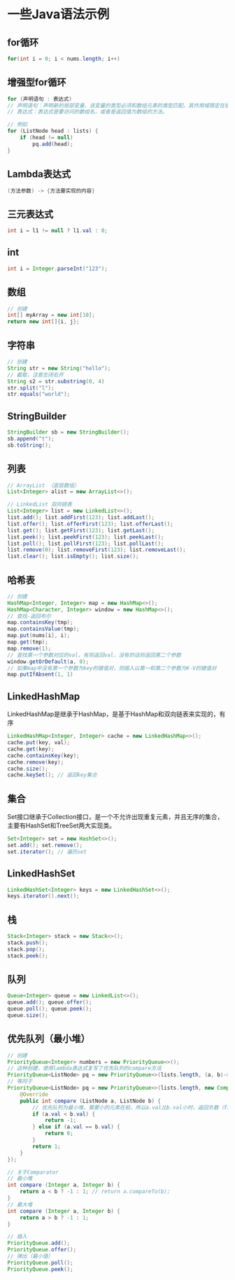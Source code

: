 # 一些Java语法示例

## for循环

```java
for(int i = 0; i < nums.length; i++)
```

## 增强型for循环

```java
for (声明语句 : 表达式)
// 声明语句：声明新的局部变量，该变量的类型必须和数组元素的类型匹配。其作用域限定在循环语句块，其值与此时数组元素的值相等。
// 表达式：表达式是要访问的数组名，或者是返回值为数组的方法。

// 例如
for (ListNode head : lists) {
    if (head != null)
        pq.add(head);
}
```

## Lambda表达式

```java
(方法参数) -> {方法要实现的内容}
```

## 三元表达式

```java
int i = l1 != null ? l1.val : 0;
```

## int
```java
int i = Integer.parseInt("123");
```

## 数组

```java
// 创建
int[] myArray = new int[10];
return new int[]{i, j};
```

## 字符串

```java
// 创建
String str = new String("hello");
// 截取，注意左闭右开
String s2 = str.substring(0, 4)
str.split("l");
str.equals("world");
```

## StringBuilder

```java
StringBuilder sb = new StringBuilder();
sb.append("t");
sb.toString();
```

## 列表

```java
// ArrayList （底层数组）
List<Integer> alist = new ArrayList<>();

// LinkedList 双向链表
List<Integer> list = new LinkedList<>();
list.add(); list.addFirst(123); list.addLast();
list.offer(); list.offerFirst(123); list.offerLast();
list.get(); list.getFirst(123); list.getLast();
list.peek(); list.peekFirst(123); list.peekLast();
list.poll(); list.pollFirst(123); list.pollLast();
list.remove(0); list.removeFirst(123); list.removeLast();
list.clear(); list.isEmpty(); list.size();
```

## 哈希表

```java
// 创建
HashMap<Integer, Integer> map = new HashMap<>();
HashMap<Character, Integer> window = new HashMap<>();
// 查找-返回布尔
map.containsKey(tmp);
map.containsValue(tmp);
map.put(nums[i], i);
map.get(tmp);
map.remove(1);
// 查找第一个参数对应的val，有则返回val，没有的话则返回第二个参数
window.getOrDefault(a, 0);
// 如果map中没有第一个参数为key的键值对，则插入以第一和第二个参数为K-V的键值对
map.putIfAbsent(1, 1)
```

## LinkedHashMap

LinkedHashMap是继承于HashMap，是基于HashMap和双向链表来实现的，有序

```java
LinkedHashMap<Integer, Integer> cache = new LinkedHashMap<>();
cache.put(key, val);
cache.get(key);
cache.containsKey(key);
cache.remove(key);
cache.size();
cache.keySet(); // 返回key集合
```

## 集合

Set接口继承于Collection接口，是一个不允许出现重复元素，并且无序的集合，主要有HashSet和TreeSet两大实现类。

```java
Set<Integer> set = new HashSet<>();
set.add(); set.remove();
set.iterator(); // 遍历set
```

## LinkedHashSet

```java
LinkedHashSet<Integer> keys = new LinkedHashSet<>();
keys.iterator().next();
```

## 栈

```java
Stack<Integer> stack = new Stack<>();
stack.push();
stack.pop();
stack.peek();
```

## 队列

```java
Queue<Integer> queue = new LinkedList<>();
queue.add(); queue.offer();
queue.poll(); queue.peek();
queue.size();
```

## 优先队列（最小堆）

```java
// 创建
PriorityQueue<Integer> numbers = new PriorityQueue<>();
// 这种创建，使用lambda表达式复写了优先队列的compare方法
PriorityQueue<ListNode> pq = new PriorityQueue<>(lists.length, (a, b)->(a.val - b.val));
// 等同于
PriorityQueue<ListNode> pq = new PriorityQueue<>(lists.length, new Comparator<ListNode>() {
    @Override
    public int compare (ListNode a, ListNode b) {
        // 优先队列为最小堆，需要小的元素在前，所以a.val比b.val小时，返回负数（false），表示不用交换
        if (a.val < b.val) {
            return -1;
        } else if (a.val == b.val) {
            return 0;
        }
        return 1;
    }
});

// 关于Comparator
// 最小堆
int compare (Integer a, Integer b) {
    return a < b ? -1 : 1; // return a.compareTo(b);
}
// 最大堆
int compare (Integer a, Integer b) {
    return a > b ? -1 : 1;
}

// 插入
PriorityQueue.add();
PriorityQueue.offer();
// 弹出（最小值）
PriorityQueue.poll();
PriorityQueue.peek();
```
